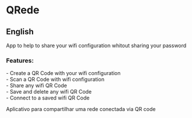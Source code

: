 # QRede

<h2>English</h2>
App to help to share your wifi configuration whitout sharing your password

<h3>Features:</h3>
- Create a QR Code with your wifi configuration<br>
- Scan a QR Code with wifi configuration<br>
- Share any wifi QR Code <br>
- Save and delete any wifi QR Code <br>
- Connect to a saved wifi QR Code <br>


Aplicativo para compartilhar uma rede conectada via QR code
